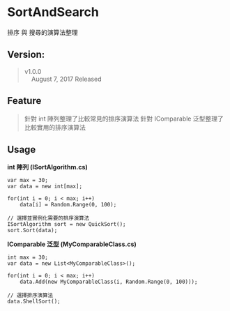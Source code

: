 # SortAndSearch
排序 與 搜尋的演算法整理

Version: 
---
>v1.0.0</br>    
>August 7, 2017 Released

Feature
---
>針對 int 陣列整理了比較常見的排序演算法
>針對 IComparable 泛型整理了比較實用的排序演算法

Usage
---
**int 陣列 (ISortAlgorithm.cs)**
```
var max = 30;
var data = new int[max];

for(int i = 0; i < max; i++)
    data[i] = Random.Range(0, 100);
    
// 選擇並實例化需要的排序演算法 
ISortAlgorithm sort = new QuickSort();
sort.Sort(data);
```

**IComparable 泛型 (MyComparableClass.cs)**
```
int max = 30;
var data = new List<MyComparableClass>();

for(int i = 0; i < max; i++)
    data.Add(new MyComparableClass(i, Random.Range(0, 100)));

// 選擇排序演算法
data.ShellSort();
```